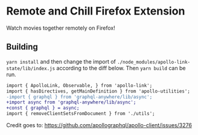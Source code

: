 # Remote and Chill Firefox Extension

Watch movies together remotely on Firefox!

## Building

`yarn install` and then change the import of `./node_modules/apollo-link-state/lib/index.js` according to the diff below. Then `yarn build` can be run.


```diff
import { ApolloLink, Observable, } from 'apollo-link';
import { hasDirectives, getMainDefinition } from 'apollo-utilities';
-import { graphql } from 'graphql-anywhere/lib/async';
+import async from 'graphql-anywhere/lib/async';
+const { graphql } = async;
import { removeClientSetsFromDocument } from './utils';
```

Credit goes to: https://github.com/apollographql/apollo-client/issues/3276
